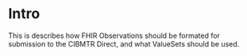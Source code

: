 # Intro
This is describes how FHIR Observations should be formated for 
submission to the CIBMTR Direct, and what ValueSets should be used.
